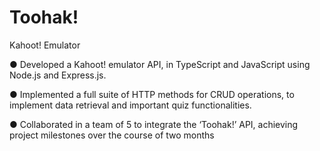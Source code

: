 # Toohak!
Kahoot! Emulator

●	Developed a Kahoot! emulator API, in TypeScript and JavaScript using Node.js and Express.js.

●	Implemented a full suite of HTTP methods for CRUD operations, to implement data retrieval and important quiz functionalities.

●	Collaborated in a team of 5 to integrate the ‘Toohak!’ API, achieving project milestones over the course of two months
